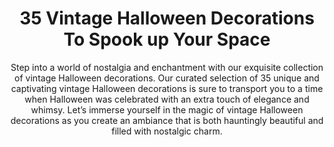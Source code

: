 ---
layout: post
title: 35 Vintage Halloween Decorations To Spook up Your Space
subtitle: Step into a world of nostalgia and enchantment with our exquisite collection of vintage Halloween decorations. Our curated selection of 35 unique and captivating vintage Halloween decorations is sure to transport you to a time when Halloween was celebrated with an extra touch of elegance and whimsy. Let’s immerse yourself in the magic of vintage Halloween decorations as you create an ambiance that is both hauntingly beautiful and filled with nostalgic charm.
header-img: "img/post/2023/09/copied/vintage-halloween-decorations.jpg"
header-style: text
permalink: "/vintage-halloween-decorations/"
catalog: true
tags:
  - Recipients 
  - Men
---  
